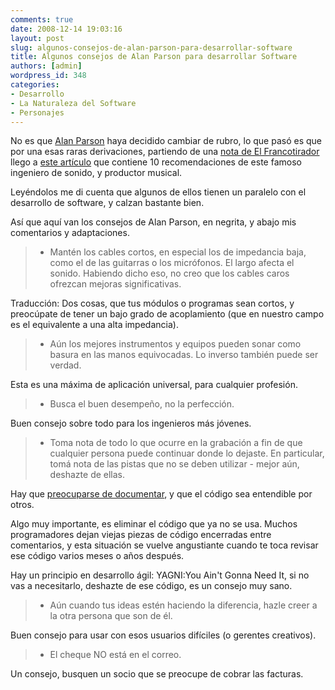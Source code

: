 ```yaml
---
comments: true
date: 2008-12-14 19:03:16
layout: post
slug: algunos-consejos-de-alan-parson-para-desarrollar-software
title: Algunos consejos de Alan Parson para desarrollar Software
authors: [admin]
wordpress_id: 348
categories:
- Desarrollo
- La Naturaleza del Software
- Personajes
---
```


No es que [Alan Parson](/2007/11/time.html) haya decidido cambiar de rubro, lo que pasó es que por una esas raras derivaciones, partiendo de una [nota de El Francotirador](http://www.elfrancotirador.cl/2008/12/14/el-derecho-de-autor-como-arma-corporativa/) llego a [este artículo](http://audionews.wordpress.com/2008/09/10/las-10-cosas-que-todos-los-que-graban-musica-deberian-saber-segun-alan-parsons/) que contiene 10 recomendaciones de este famoso ingeniero de sonido, y productor musical.

  
Leyéndolos me di cuenta que algunos de ellos tienen un paralelo con el desarrollo de software, y calzan bastante bien.

Así que aquí van los consejos de Alan Parson, en negrita, y abajo mis comentarios y adaptaciones.

>  * Mantén los cables cortos, en especial los de impedancia baja, como el de las guitarras o los micrófonos. El largo afecta el sonido. Habiendo dicho eso, no creo que los cables caros ofrezcan mejoras significativas.

Traducción: Dos cosas, que tus módulos o programas sean cortos, y preocúpate de tener un bajo grado de acoplamiento (que en nuestro campo es el equivalente a una alta impedancia).

>   * Aún los mejores instrumentos y equipos pueden sonar como basura en las manos equivocadas. Lo inverso también puede ser verdad.

Esta es una máxima de aplicación universal, para cualquier profesión.
   
> * Busca el buen desempeño, no la perfección.
>

Buen consejo sobre todo para los ingenieros más jóvenes.

>  * Toma nota de todo lo que ocurre en la grabación a fin de que cualquier persona puede continuar donde lo dejaste. En particular, tomá nota de las pistas que no se deben utilizar - mejor aún, deshazte de ellas.

Hay que [preocuparse de documentar](/2008/01/el_misterio_de_las_piramides.html), y que el código sea entendible por otros.


Algo muy importante, es eliminar el código que ya no se usa. Muchos programadores dejan viejas piezas de código encerradas entre comentarios, y esta situación se vuelve angustiante cuando te toca revisar ese código varios meses o años después.

Hay un principio en desarrollo ágil: YAGNI:You Ain't Gonna Need It, si no vas a necesitarlo, deshazte de ese código, es un consejo muy sano.


>  * Aún cuando tus ideas estén haciendo la diferencia, hazle creer a la otra persona que son de él.

Buen consejo para usar con esos usuarios difíciles (o gerentes creativos).


>  * El cheque NO está en el correo.

Un consejo, busquen un socio que se preocupe de cobrar las facturas.

